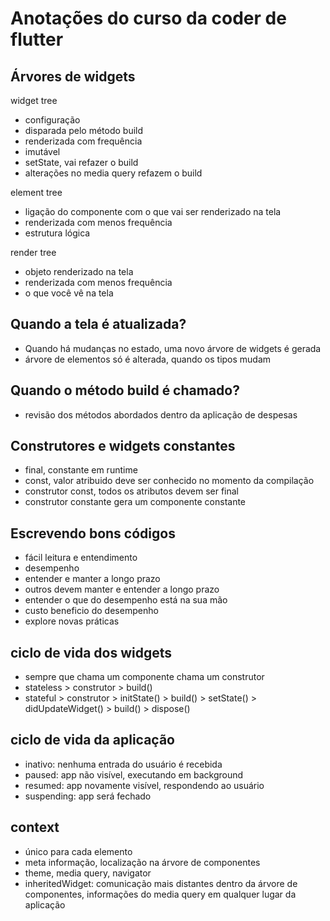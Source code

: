 # Anotações do curso da coder de flutter

## Árvores de widgets
widget tree
- configuração
- disparada pelo método build
- renderizada com frequência
- imutável
- setState, vai refazer o build
- alterações no media query refazem o build

element tree
- ligação do componente com o que vai ser renderizado na tela
- renderizada com menos frequência
- estrutura lógica

render tree
- objeto renderizado na tela
- renderizada com menos frequência
- o que você vê na tela


## Quando a tela é atualizada?
- Quando há mudanças no estado, uma novo árvore de widgets é gerada
- árvore de elementos só é alterada, quando os tipos mudam

## Quando o método build é chamado?
- revisão dos métodos abordados dentro da aplicação de despesas


## Construtores e widgets constantes
- final, constante em runtime
- const, valor atribuido deve ser conhecido no momento da compilação
- construtor const, todos os atributos devem ser final
- construtor constante gera um componente constante

## Escrevendo bons códigos
- fácil leitura e entendimento
- desempenho
- entender e manter a longo prazo
- outros devem manter e entender a longo prazo
- entender o que do desempenho está na sua mão
- custo beneficio do desempenho
- explore novas práticas

## ciclo de vida dos widgets
- sempre que chama um componente chama um construtor
- stateless > construtor > build()
- stateful > construtor > initState() > build() > setState() > didUpdateWidget() > build() > dispose()

## ciclo de vida da aplicação
- inativo: nenhuma entrada do usuário é recebida
- paused: app não visível, executando em background
- resumed: app novamente visível, respondendo ao usuário
- suspending: app será fechado

## context
- único para cada elemento
- meta informação, localização na árvore de componentes
- theme, media query, navigator
- inheritedWidget: comunicação mais distantes dentro da árvore de componentes, informações do media query em qualquer lugar da aplicação
